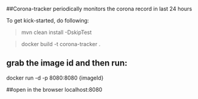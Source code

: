 ##Corona-tracker periodically monitors the corona record in last 24 hours

To get kick-started, do following: 

> mvn clean install -DskipTest

> docker build -t corona-tracker . 
## grab the image id and then run:
docker run -d -p 8080:8080 {imageId}

##open in the browser
localhost:8080